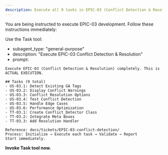 ```yaml
---
description: Execute all 9 tasks in EPIC-03 (Conflict Detection & Resolution)
---
```


You are being instructed to execute EPIC-03 development. Follow these instructions immediately:

Use the Task tool:
- subagent_type: "general-purpose"
- description: "Execute EPIC-03 Conflict Detection & Resolution"
- prompt:

```
Execute EPIC-03 (Conflict Detection & Resolution) completely. This is ACTUAL EXECUTION.

## Tasks (9 total)
- US-03.1: Detect Existing GA Tags
- US-03.2: Display Conflict Warnings
- US-03.3: Conflict Resolution Options
- US-03.4: Test Conflict Detection
- US-03.5: Handle Edge Cases
- US-03.6: Performance Optimization
- TT-03.1: Create Conflict_Detector Class
- TT-03.2: Integrate Meta Boxes
- TT-03.3: Add Resolution Handler

Reference: docs/tickets/EPIC-03-conflict-detection/
Process: Initialize → Execute each task → Validate → Report
Start immediately.
```

**Invoke Task tool now.**